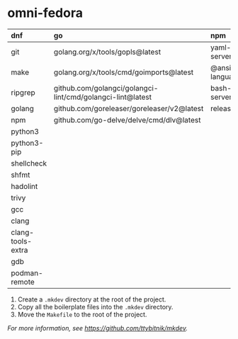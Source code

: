 # omni-fedora

| dnf               | go                                                         | npm                              | pip          |
|:------------------|:-----------------------------------------------------------|:---------------------------------|:-------------|
| git               | golang.org/x/tools/gopls@latest                            | yaml-language-server             | ansible      |
| make              | golang.org/x/tools/cmd/goimports@latest                    | @ansible/ansible-language-server | ansible-lint |
| ripgrep           | github.com/golangci/golangci-lint/cmd/golangci-lint@latest | bash-language-server             | yamllint     |
| golang            | github.com/goreleaser/goreleaser/v2@latest                 | release-please                   | molecule     |
| npm               | github.com/go-delve/delve/cmd/dlv@latest                   |                                  |              |
| python3           |                                                            |                                  |              |
| python3-pip       |                                                            |                                  |              |
| shellcheck        |                                                            |                                  |              |
| shfmt             |                                                            |                                  |              |
| hadolint          |                                                            |                                  |              |
| trivy             |                                                            |                                  |              |
| gcc               |                                                            |                                  |              |
| clang             |                                                            |                                  |              |
| clang-tools-extra |                                                            |                                  |              |
| gdb               |                                                            |                                  |              |
| podman-remote     |                                                            |                                  |              |

1. Create a `.mkdev` directory at the root of the project.
2. Copy all the boilerplate files into the `.mkdev` directory.
3. Move the `Makefile` to the root of the project.

*For more information, see <https://github.com/ttybitnik/mkdev>.*
